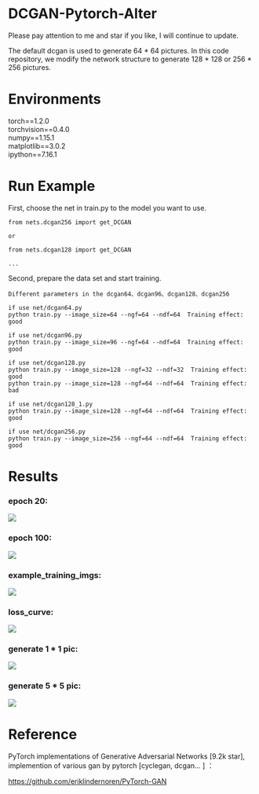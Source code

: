 # DCGAN-Pytorch-Alter

Please pay attention to me and star if you like, I will continue to update.  

The default dcgan is used to generate 64 * 64 pictures. In this code repository, we modify the network structure to generate 128 * 128 or 256 * 256 pictures.  


# Environments

torch==1.2.0  
torchvision==0.4.0  
numpy==1.15.1  
matplotlib==3.0.2  
ipython==7.16.1  

# Run Example

First, choose the net in train.py to the model you want to use.  

~~~
from nets.dcgan256 import get_DCGAN   

or  

from nets.dcgan128 import get_DCGAN  

...
~~~ 

Second, prepare the data set and start training.  

~~~
Different parameters in the dcgan64、dcgan96、dcgan128、dcgan256

if use net/dcgan64.py    
python train.py --image_size=64 --ngf=64 --ndf=64  Training effect: good       

if use net/dcgan96.py  
python train.py --image_size=96 --ngf=64 --ndf=64  Training effect: good       

if use net/dcgan128.py  
python train.py --image_size=128 --ngf=32 --ndf=32  Training effect: good    
python train.py --image_size=128 --ngf=64 --ndf=64  Training effect: bad     

if use net/dcgan128_1.py  
python train.py --image_size=128 --ngf=64 --ndf=64  Training effect: good  

if use net/dcgan256.py  
python train.py --image_size=256 --ngf=64 --ndf=64  Training effect: good  

~~~

# Results

### epoch 20:  

![](/results/fake_samples_epoch_020.png)

### epoch 100:    

![](/results/fake_samples_epoch_099.png)  

### example_training_imgs:  

![](example_training_imgs.jpg)  

### loss_curve:  

![](loss_curve.jpg)

### generate 1 * 1 pic:  

![](predict_1x1_results-128.png)

### generate 5 * 5 pic:  

![](predict_5x5_results-128.png)

# Reference  

PyTorch implementations of Generative Adversarial Networks [9.2k star], implemention of various gan by pytorch [cyclegan, dcgan... ] ： 

https://github.com/eriklindernoren/PyTorch-GAN
